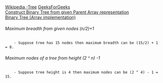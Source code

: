[Wikipedia -Tree](https://en.wikipedia.org/wiki/Tree_(data_structure))  
[GeeksForGeeks](https://www.geeksforgeeks.org/binary-tree-set-1-introduction/)  
[Construct Binary Tree from given Parent Array representation](https://www.geeksforgeeks.org/construct-a-binary-tree-from-parent-array-representation/)  
[Binary Tree (Array implementation)](https://www.geeksforgeeks.org/binary-tree-array-implementation/)  


###### Maximum breadth from given nodes (n/2)+1
        - Suppose tree has 15 nodes then maximum breadth can be (15/2) + 1 = 8.
        
###### Maximum nodes of a tree from height (2 ^ n) -1
        - Suppose tree height is 4 then maximum nodes can be (2 ^ 4) - 1 = 15.

